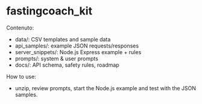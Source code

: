 # fastingcoach_kit

Contenuto:
- data/: CSV templates and sample data
- api_samples/: example JSON requests/responses
- server_snippets/: Node.js Express example + rules
- prompts/: system & user prompts
- docs/: API schema, safety rules, roadmap

How to use:
- unzip, review prompts, start the Node.js example and test with the JSON samples.
